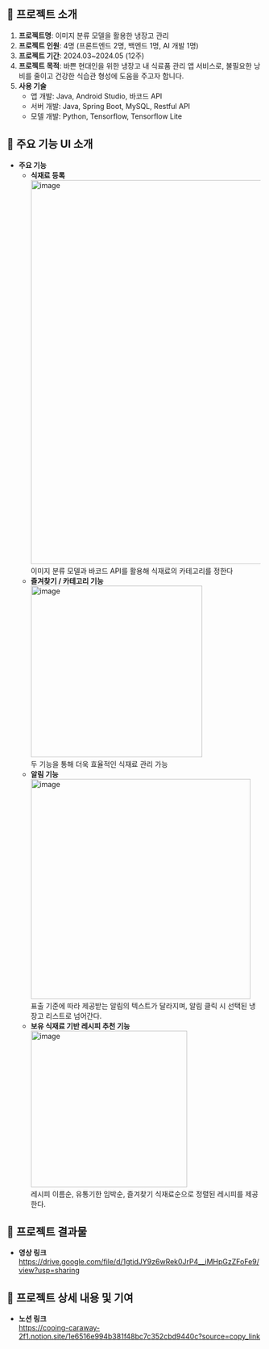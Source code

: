 ## 📌 프로젝트 소개
1. **프로젝트명**:  이미지 분류 모델을 활용한 냉장고 관리
2. **프로젝트 인원**: 4명 (프론트엔드 2명, 백엔드 1명, AI 개발 1명)
3. **프로젝트 기간**: 2024.03~2024.05 (12주)
4. **프로젝트 목적**: 바쁜 현대인을 위한 냉장고 내 식료품 관리 앱 서비스로, 불필요한 낭비를 줄이고 건강한 식습관 형성에 도움을 주고자 합니다.
5. **사용 기술**
    - 앱 개발: Java, Android Studio, 바코드 API
    - 서버 개발: Java, Spring Boot, MySQL, Restful API
    - 모델 개발: Python, Tensorflow, Tensorflow Lite
## 📌 주요 기능 UI 소개
- **주요 기능**
    - **식재료 등록**
        <img width="761" alt="image" src="https://github.com/user-attachments/assets/d8f1b97a-cea7-4494-95a8-a94547f83403" />
  이미지 분류 모델과 바코드 API를 활용해 식재료의 카테고리를 정한다
    - **즐겨찾기 / 카테고리 기능**  
        <img width="340" alt="image" src="https://github.com/user-attachments/assets/b65dbcb3-f58a-4313-8eea-8a32eda1dc5a" />  
  두 기능을 통해 더욱 효율적인 식재료 관리 가능
    - **알림 기능**  
       <img width="436" alt="image" src="https://github.com/user-attachments/assets/57eaa971-7e6a-4be6-b487-27e3a2caaa24" />  
  표출 기준에 따라 제공받는 알림의 텍스트가 달라지며, 알림 클릭 시 선택된 냉장고 리스트로 넘어간다.
    - **보유 식재료 기반 레시피 추천 기능**  
      <img width="310" alt="image" src="https://github.com/user-attachments/assets/44a32082-348b-4cc6-a04a-bc512d88f75d" />  
  레시피 이름순, 유통기한 임박순, 즐겨찾기 식재료순으로 정렬된 레시피를 제공한다.
## 📌 프로젝트 결과물
- **영상 링크**  
  https://drive.google.com/file/d/1gtidJY9z6wRek0JrP4__iMHpGzZFoFe9/view?usp=sharing
## 📝 프로젝트 상세 내용 및 기여 
- **노션 링크**  
  https://cooing-caraway-2f1.notion.site/1e6516e994b381f48bc7c352cbd9440c?source=copy_link
